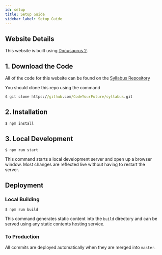 ```yaml
---
id: setup
title: Setup Guide
sidebar_label: Setup Guide
---
```


## Website Details

This website is built using [Docusaurus 2](https://v2.docusaurus.io/).

## 1. Download the Code

All of the code for this website can be found on the [Syllabus Repository](https://github.com/CodeYourFuture/syllabus)

You should clone this repo using the command

```cmd
$ git clone https://github.com/CodeYourFuture/syllabus.git
```

## 2. Installation

```cmd
$ npm install
```

## 3. Local Development

```
$ npm run start
```

This command starts a local development server and open up a browser window. Most changes are reflected live without having to restart the server.

## Deployment

### Local Building

```
$ npm run build
```

This command generates static content into the `build` directory and can be served using any static contents hosting service.

### To Production

All commits are deployed automatically when they are merged into `master`.
